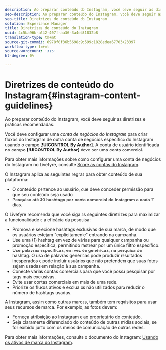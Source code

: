 ```yaml
---
description: Ao preparar conteúdo do Instagram, você deve seguir as diretrizes e práticas recomendadas.
seo-description: Ao preparar conteúdo do Instagram, você deve seguir as diretrizes e práticas recomendadas.
seo-title: Diretrizes de conteúdo do Instagram
solution: Experience Manager
title: Diretrizes de conteúdo do Instagram
uuid: 4c5ba96b-a242-407f-aa36-3a4e431832b8
translation-type: tm+mt
source-git-commit: 6978f0f36b5698c9c599c1828edea67703423397
workflow-type: tm+mt
source-wordcount: '315'
ht-degree: 0%

---
```



# Diretrizes de conteúdo do Instagram{#instagram-content-guidelines}

Ao preparar conteúdo do Instagram, você deve seguir as diretrizes e práticas recomendadas.

Você deve configurar uma *conta de negócios do Instagram* para criar fluxos do Instagram de outra conta de negócios específica do Instagram usando o campo **[!UICONTROL By Author]**. A conta de usuário identificada no campo **[!UICONTROL By Author]** deve ser uma conta comercial.

Para obter mais informações sobre como configurar uma conta de negócios do Instagram no Livefyre, consulte [Sobre as contas do Instagram](../c-users-creating-accounts-with-studio-access/t-configure-social-accout-instagram/c-about-instagram-accounts.md#c_about_instagram_accounts).

O Instagram aplica as seguintes regras para obter conteúdo de sua plataforma:

* O conteúdo pertence ao usuário, que deve conceder permissão para que seu conteúdo seja usado
* Pesquise até 30 hashtags por conta comercial do Instagram a cada 7 dias.

O Livefyre recomenda que você siga as seguintes diretrizes para maximizar a funcionalidade e a eficácia da pesquisa:

* Promova e selecione hashtags exclusivas de sua marca, de modo que os usuários estejam &quot;explicitamente&quot; entrando na campanha.
* Use uma (1) hashtag em vez de várias para qualquer campanha ou promoção específica, permitindo rastrear por um único filtro específico.
* Use palavras específicas, em vez de genéricas, na pesquisa de hashtag. O uso de palavras genéricas pode produzir resultados inesperados e pode incluir usuários que não pretendem que suas fotos sejam usadas em relação à sua campanha.
* Conecte várias contas comerciais para que você possa pesquisar por tags mais exclusivas.
* Evite usar contas comerciais em mais de uma rede.
* Priorize os fluxos ativos e exclua os não utilizados para reduzir o número de hashtags usadas.

A Instagram, assim como outras marcas, também tem requisitos para usar seus recursos de marca. Por exemplo, as fotos devem:

* Forneça atribuição ao Instagram e ao proprietário do conteúdo.
* Seja claramente diferenciado do conteúdo de outras mídias sociais, se for exibido junto com os meios de comunicação de outras redes.

Para obter mais informações, consulte o documento do Instagram: [Usando os ativos de marca do Instagram](https://help.instagram.com/304689166306603).

